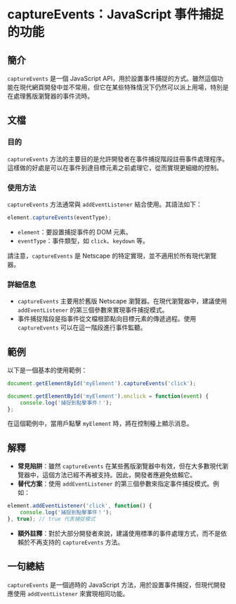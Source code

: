 <!--
Meta Description: # captureEvents：JavaScript 事件捕捉的功能 ## 簡介 `captureEvents` 是一個 JavaScript API，用於設置事件捕捉的方式。雖然這個功能在現代網頁開發中並不常用，但它在某些特殊情況下仍然可以派上用場，特別是在處理舊版瀏覽器的事件流時。 ## 文檔 ...
Meta Keywords: captureevents, javascript, addeventlistener, element, click
-->

# captureEvents：JavaScript 事件捕捉的功能

## 簡介
`captureEvents` 是一個 JavaScript API，用於設置事件捕捉的方式。雖然這個功能在現代網頁開發中並不常用，但它在某些特殊情況下仍然可以派上用場，特別是在處理舊版瀏覽器的事件流時。

## 文檔
### 目的
`captureEvents` 方法的主要目的是允許開發者在事件捕捉階段註冊事件處理程序。這樣做的好處是可以在事件到達目標元素之前處理它，從而實現更細緻的控制。

### 使用方法
`captureEvents` 方法通常與 `addEventListener` 結合使用。其語法如下：

```javascript
element.captureEvents(eventType);
```

- `element`：要設置捕捉事件的 DOM 元素。
- `eventType`：事件類型，如 `click`、`keydown` 等。

請注意，`captureEvents` 是 Netscape 的特定實現，並不適用於所有現代瀏覽器。

### 詳細信息
- `captureEvents` 主要用於舊版 Netscape 瀏覽器。在現代瀏覽器中，建議使用 `addEventListener` 的第三個參數來實現事件捕捉模式。
- 事件捕捉階段是指事件從文檔根節點向目標元素的傳遞過程。使用 `captureEvents` 可以在這一階段進行事件監聽。

## 範例
以下是一個基本的使用範例：

```javascript
document.getElementById('myElement').captureEvents('click');

document.getElementById('myElement').onclick = function(event) {
    console.log('捕捉到點擊事件！');
};
```

在這個範例中，當用戶點擊 `myElement` 時，將在控制檯上顯示消息。

## 解釋
- **常見陷阱**：雖然 `captureEvents` 在某些舊版瀏覽器中有效，但在大多數現代瀏覽器中，這個方法已經不再被支持。因此，開發者應避免依賴它。
- **替代方案**：使用 `addEventListener` 的第三個參數來指定事件捕捉模式。例如：

```javascript
element.addEventListener('click', function() {
    console.log('捕捉到點擊事件！');
}, true); // true 代表捕捉模式
```

- **額外註釋**：對於大部分開發者來說，建議使用標準的事件處理方式，而不是依賴於不再支持的 `captureEvents` 方法。

## 一句總結
`captureEvents` 是一個過時的 JavaScript 方法，用於設置事件捕捉，但現代開發應使用 `addEventListener` 來實現相同功能。
